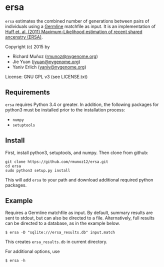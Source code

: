 # ersa
`ersa` estimates the combined number of generations between pairs of individuals using a [Germline](http://www1.cs.columbia.edu/~gusev/germline/) matchfile as input.  It is an implementation of [Huff et. al. (2011) Maximum-Likelihood estimation of recent shared ancenstry (ERSA)](http://genome.cshlp.org/content/21/5/768.full).

Copyright (c) 2015 by
- Richard Muñoz (rmunoz@nygenome.org)
- Jie Yuan (jyuan@nygenome.org)
- Yaniv Erlich (yaniv@nygenome.org)

License: GNU GPL v3 (see LICENSE.txt)

## Requirements
`ersa` requires Python 3.4 or greater.  In addition, the following packages for python3 must be installed prior to the installation process:

- `numpy`
- `setuptools`

## Install
First, install python3, setuptools, and numpy.  Then clone from github:

    git clone https://github.com/rmunoz12/ersa.git
    cd ersa
    sudo python3 setup.py install

This will add `ersa` to your path and download additional required python packages.

## Example
Requires a Germline matchfile as input.  By default, summary results are sent to stdout, but can also be directed to a file.  Alternatively, full results can be directed to a database, as in the example below.

    $ ersa -D "sqlite:///ersa_results.db" input.match

This creates `ersa_results.db` in current directory.

For additional options, use

    $ ersa -h
